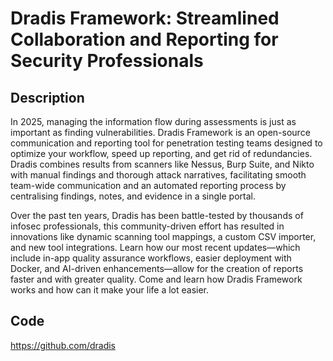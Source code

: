# Dradis Framework: Streamlined Collaboration and Reporting for Security Professionals

## Description
In 2025, managing the information flow during assessments is just as important as finding vulnerabilities. Dradis Framework is an open-source communication and reporting tool for penetration testing teams designed to optimize your workflow, speed up reporting, and get rid of redundancies. Dradis combines results from scanners like Nessus, Burp Suite, and Nikto with manual findings and thorough attack narratives, facilitating smooth team-wide communication and an automated reporting process by centralising findings, notes, and evidence in a single portal.

Over the past ten years, Dradis has been battle-tested by thousands of infosec professionals, this community-driven effort has resulted in innovations like dynamic scanning tool mappings, a custom CSV importer, and new tool integrations. Learn how our most recent updates—which include in-app quality assurance workflows, easier deployment with Docker, and AI-driven enhancements—allow for the creation of reports faster and with greater quality. Come and learn how Dradis Framework works and how can it make your life a lot easier.

## Code
https://github.com/dradis

